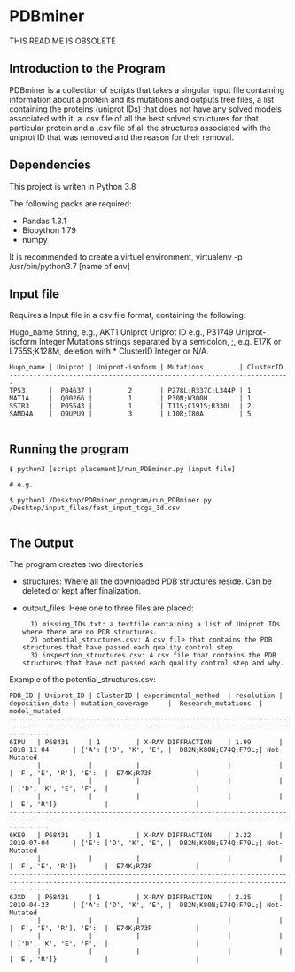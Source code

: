 # PDBminer

THIS READ ME IS OBSOLETE

## Introduction to the Program 
PDBminer is a collection of scripts that takes a singular input file containing information about a protein and its mutations and outputs tree files, a list containing the proteins (uniprot IDs) that does not have any solved models associated with it, a .csv file of all the best solved structures for that particular protein and a .csv file of all the structures associated with the uniprot ID that was removed and the reason for their removal. 

## Dependencies

This project is writen in Python 3.8

The following packs are required: 

* Pandas 1.3.1
* Biopython 1.79
* numpy

It is recommended to create a virtuel environment, virtualenv -p /usr/bin/python3.7 [name of env]

## Input file
Requires a Input file in a csv file format, containing the following:

Hugo_name	String, e.g., AKT1
Uniprot		Uniprot ID e.g., P31749 
Uniprot-isoform	Integer
Mutations	strings separated by a semicolon, ;, e.g. E17K or L755S;K128M, deletion with *
ClusterID	Integer or N/A.

```
Hugo_name | Uniprot | Uniprot-isoform | Mutations         | ClusterID
-----------------------------------------------------------------------
TP53      |  P04637 |         2       | P278L;R337C;L344P | 1
MAT1A     |  Q00266 |         1       | P30N;W300H        | 1
SSTR3     |  P05543 |         1       | T11S;C191S;R330L  | 2
SAMD4A    |  Q9UPU9 |         3       | L10R;I80A         | 5
        
```
## Running the program

```
$ python3 [script placement]/run_PDBminer.py [input file] 

# e.g. 

$ python3 /Desktop/PDBminer_program/run_PDBminer.py /Desktop/input_files/fast_input_tcga_3d.csv


```
## The Output

The program creates two directories

* structures: Where all the downloaded PDB structures reside. Can be deleted or kept after finalization. 
* output_files: Here one to three files are placed:

        1) missing_IDs.txt: a textfile containing a list of Uniprot IDs where there are no PDB structures.
        2) potential_structures.csv: A csv file that contains the PDB structures that have passed each quality control step
        3) inspection_structures.csv: A csv file that contains the PDB structures that have not passed each quality control step and why. 

Example of the potential_structures.csv:
```
PDB_ID | Uniprot_ID | ClusterID | experimental_method  | resolution | deposition_date | mutation_coverage     |  Research_mutations  | model_mutated
------------------------------------------------------------------------------------------------------------------------------------------------------
6IPU   | P68431     | 1         | X-RAY DIFFRACTION    | 1.99       | 2018-11-04      | {'A': ['D', 'K', 'E', |  D82N;K80N;E74Q;F79L;| Not-Mutated
       |            |           |                      |            |                 | 'F', 'E', 'R'], 'E':  |  E74K;R73P           |
       |            |           |                      |            |                 | ['D', 'K', 'E', 'F',  |                      |
       |            |           |                      |            |                 | 'E', 'R']}            |                      |
------------------------------------------------------------------------------------------------------------------------------------------------------
6KE9   | P68431     | 1         | X-RAY DIFFRACTION    | 2.22       | 2019-07-04      | {'E': ['D', 'K', 'E', |  D82N;K80N;E74Q;F79L;| Not-Mutated
       |            |           |                      |            |                 | 'F', 'E', 'R']}       |  E74K;R73P           |
------------------------------------------------------------------------------------------------------------------------------------------------------
6JXD   | P68431     | 1         | X-RAY DIFFRACTION    | 2.25       | 2019-04-23      | {'A': ['D', 'K', 'E', |  D82N;K80N;E74Q;F79L;| Not-Mutated
       |            |           |                      |            |                 | 'F', 'E', 'R'], 'E':  |  E74K;R73P           |
       |            |           |                      |            |                 | ['D', 'K', 'E', 'F',  |                      |
       |            |           |                      |            |                 | 'E', 'R']}            |                      |

```

